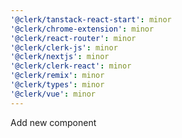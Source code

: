 ```yaml
---
'@clerk/tanstack-react-start': minor
'@clerk/chrome-extension': minor
'@clerk/react-router': minor
'@clerk/clerk-js': minor
'@clerk/nextjs': minor
'@clerk/clerk-react': minor
'@clerk/remix': minor
'@clerk/types': minor
'@clerk/vue': minor
---
```


Add new <UserAvatar /> component
